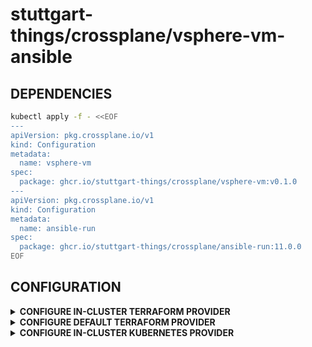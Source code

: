 # stuttgart-things/crossplane/vsphere-vm-ansible

## DEPENDENCIES

```bash
kubectl apply -f - <<EOF
---
apiVersion: pkg.crossplane.io/v1
kind: Configuration
metadata:
  name: vsphere-vm
spec:
  package: ghcr.io/stuttgart-things/crossplane/vsphere-vm:v0.1.0
---
apiVersion: pkg.crossplane.io/v1
kind: Configuration
metadata:
  name: ansible-run
spec:
  package: ghcr.io/stuttgart-things/crossplane/ansible-run:11.0.0
EOF
```

## CONFIGURATION

<details><summary><b>CONFIGURE IN-CLUSTER TERRAFORM PROVIDER</b></summary>

```bash
kubectl apply -f - <<EOF
---
apiVersion: tf.upbound.io/v1beta1
kind: ProviderConfig
metadata:
  name: vsphere-vm
spec:
  configuration: |
    terraform {
      backend "kubernetes" {
        secret_suffix     = "vsphere-vm-tfstate" # pragma: allowlist secret
        namespace         = "crossplane-system"
        in_cluster_config = true
      }
    }
EOF
```

</details>

<details><summary><b>CONFIGURE DEFAULT TERRAFORM PROVIDER</b></summary>

```bash
kubectl apply -f - <<EOF
apiVersion: tf.upbound.io/v1beta1
kind: ProviderConfig
metadata:
  name: default
spec:
  configuration: |
    terraform {
      backend "kubernetes" {
        secret_suffix     = "default" # pragma: allowlist secret
        namespace         = "crossplane-system"
        in_cluster_config = true
      }
    }
  pluginCache: true
EOF
```

</details>

<details><summary><b>CONFIGURE IN-CLUSTER KUBERNETES PROVIDER</b></summary>

```bash
kubectl apply -f - <<EOF
---
apiVersion: kubernetes.crossplane.io/v1alpha1
kind: ProviderConfig
metadata:
  name: kubernetes-incluster
spec:
  credentials:
    source: InjectedIdentity
EOF
```

```bash
SA=$(kubectl -n crossplane-system get sa -o name | grep provider-kubernetes | sed -e 's|serviceaccount\/|crossplane-system:|g')
kubectl create clusterrolebinding provider-kubernetes-admin-binding --clusterrole cluster-admin --serviceaccount="${SA}"
```

</details>

